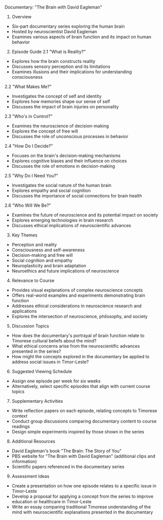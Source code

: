 Documentary: "The Brain with David Eagleman"

1. Overview
- Six-part documentary series exploring the human brain
- Hosted by neuroscientist David Eagleman
- Examines various aspects of brain function and its impact on human behavior

2. Episode Guide
2.1 "What is Reality?"
- Explores how the brain constructs reality
- Discusses sensory perception and its limitations
- Examines illusions and their implications for understanding consciousness

2.2 "What Makes Me?"
- Investigates the concept of self and identity
- Explores how memories shape our sense of self
- Discusses the impact of brain injuries on personality

2.3 "Who's in Control?"
- Examines the neuroscience of decision-making
- Explores the concept of free will
- Discusses the role of unconscious processes in behavior

2.4 "How Do I Decide?"
- Focuses on the brain's decision-making mechanisms
- Explores cognitive biases and their influence on choices
- Discusses the role of emotions in decision-making

2.5 "Why Do I Need You?"
- Investigates the social nature of the human brain
- Explores empathy and social cognition
- Discusses the importance of social connections for brain health

2.6 "Who Will We Be?"
- Examines the future of neuroscience and its potential impact on society
- Explores emerging technologies in brain research
- Discusses ethical implications of neuroscientific advances

3. Key Themes
- Perception and reality
- Consciousness and self-awareness
- Decision-making and free will
- Social cognition and empathy
- Neuroplasticity and brain adaptation
- Neuroethics and future implications of neuroscience

4. Relevance to Course
- Provides visual explanations of complex neuroscience concepts
- Offers real-world examples and experiments demonstrating brain function
- Addresses ethical considerations in neuroscience research and applications
- Explores the intersection of neuroscience, philosophy, and society

5. Discussion Topics
- How does the documentary's portrayal of brain function relate to Timorese cultural beliefs about the mind?
- What ethical concerns arise from the neuroscientific advances presented in the series?
- How might the concepts explored in the documentary be applied to address social issues in Timor-Leste?

6. Suggested Viewing Schedule
- Assign one episode per week for six weeks
- Alternatively, select specific episodes that align with current course topics

7. Supplementary Activities
- Write reflection papers on each episode, relating concepts to Timorese context
- Conduct group discussions comparing documentary content to course readings
- Design simple experiments inspired by those shown in the series

8. Additional Resources
- David Eagleman's book "The Brain: The Story of You"
- PBS website for "The Brain with David Eagleman" (additional clips and information)
- Scientific papers referenced in the documentary series

9. Assessment Ideas
- Create a presentation on how one episode relates to a specific issue in Timor-Leste
- Develop a proposal for applying a concept from the series to improve education or healthcare in Timor-Leste
- Write an essay comparing traditional Timorese understanding of the mind with neuroscientific explanations presented in the documentary